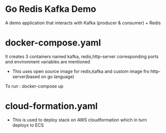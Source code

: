 
# Go Redis Kafka Demo

A demo application that interacts with Kafka (producer & consumer) + Redis


# docker-compose.yaml

It creates 3 containers named kafka, redis,http-server
corresponding ports and environment variables are mentioned

- This uses open source image for redis,kafka and custom image fro http-server(based on go language)

To run : docker-compose up

# cloud-formation.yaml

- This is used to deploy stack on AWS cloudformation which in turn deploys to ECS  
